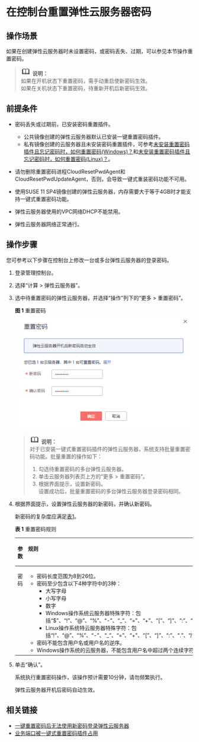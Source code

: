 # 在控制台重置弹性云服务器密码<a name="ZH-CN_TOPIC_0067909751"></a>

## 操作场景<a name="section3206181332219"></a>

如果在创建弹性云服务器时未设置密码，或密码丢失、过期，可以参见本节操作重置密码。

>![](public_sys-resources/icon-note.gif) **说明：**   
>如果在开机状态下重置密码，需手动重启使新密码生效。  
>如果在关机状态下重置密码，待重新开机后新密码生效。  

## 前提条件<a name="section5783892893444"></a>

-   密码丢失或过期前，已安装密码重置插件。
    -   公共镜像创建的弹性云服务器默认已安装一键重置密码插件。
    -   私有镜像创建的云服务器且未安装密码重置插件，可参考[未安装重置密码插件且忘记密码时，如何重置密码\(Windows\)？](https://support.huaweicloud.com/ecs_faq/zh-cn_topic_0179487873.html)和[未安装重置密码插件且忘记密码时，如何重置密码\(Linux\)？](https://support.huaweicloud.com/ecs_faq/zh-cn_topic_0179487874.html)。

-   请勿删除重置密码进程CloudResetPwdAgent和CloudResetPwdUpdateAgent，否则，会导致一键式重装密码功能不可用。
-   使用SUSE 11 SP4镜像创建的弹性云服务器，内存需要大于等于4GB时才能支持一键式重置密码功能。
-   弹性云服务器使用的VPC网络DHCP不能禁用。
-   弹性云服务器网络正常通行。

## 操作步骤<a name="section39724040111913"></a>

您可参考以下步骤在控制台上修改一台或多台弹性云服务器的登录密码。

1.  登录管理控制台。
2.  选择“计算 \> 弹性云服务器”。
3.  选中待重置密码的弹性云服务器，并选择“操作”列下的“更多 \> 重置密码”。

    **图 1**  重置密码<a name="zh-cn_topic_0093263548_fig18993162320449"></a>  
    ![](figures/重置密码.png "重置密码")

    >![](public_sys-resources/icon-note.gif) **说明：**   
    >对于已安装一键式重置密码插件的弹性云服务器，系统支持批量重置密码功能。批量重置的操作如下：  
    >1.  勾选待重置密码的多台弹性云服务器。  
    >2.  单击云服务器列表页上方的“更多 \> 重置密码”。  
    >3.  根据界面提示，设置新密码。  
    >    设置成功后，批量重置密码的多台弹性云服务器登录密码相同。  

4.  根据界面提示，设置弹性云服务器的新密码，并确认新密码。

    新密码的复杂度应满足[表1](#zh-cn_topic_0021426802_table4381109318958)。

    **表 1**  重置密码规则

    <a name="zh-cn_topic_0021426802_table4381109318958"></a>
    <table><thead align="left"><tr id="zh-cn_topic_0035643949_zh-cn_topic_0067909751_zh-cn_topic_0021426802_row925712618958"><th class="cellrowborder" valign="top" width="18%" id="mcps1.2.4.1.1"><p id="zh-cn_topic_0035643949_zh-cn_topic_0067909751_zh-cn_topic_0021426802_p1162970218958"><a name="zh-cn_topic_0035643949_zh-cn_topic_0067909751_zh-cn_topic_0021426802_p1162970218958"></a><a name="zh-cn_topic_0035643949_zh-cn_topic_0067909751_zh-cn_topic_0021426802_p1162970218958"></a>参数</p>
    </th>
    <th class="cellrowborder" valign="top" width="65%" id="mcps1.2.4.1.2"><p id="zh-cn_topic_0035643949_zh-cn_topic_0067909751_zh-cn_topic_0021426802_p248177818958"><a name="zh-cn_topic_0035643949_zh-cn_topic_0067909751_zh-cn_topic_0021426802_p248177818958"></a><a name="zh-cn_topic_0035643949_zh-cn_topic_0067909751_zh-cn_topic_0021426802_p248177818958"></a>规则</p>
    </th>
    <th class="cellrowborder" valign="top" width="17%" id="mcps1.2.4.1.3"><p id="zh-cn_topic_0035643949_zh-cn_topic_0067909751_zh-cn_topic_0021426802_p6680635518958"><a name="zh-cn_topic_0035643949_zh-cn_topic_0067909751_zh-cn_topic_0021426802_p6680635518958"></a><a name="zh-cn_topic_0035643949_zh-cn_topic_0067909751_zh-cn_topic_0021426802_p6680635518958"></a>样例</p>
    </th>
    </tr>
    </thead>
    <tbody><tr id="zh-cn_topic_0035643949_zh-cn_topic_0067909751_zh-cn_topic_0021426802_row4260571318958"><td class="cellrowborder" valign="top" width="18%" headers="mcps1.2.4.1.1 "><p id="zh-cn_topic_0035643949_zh-cn_topic_0067909751_zh-cn_topic_0021426802_p2851073918958"><a name="zh-cn_topic_0035643949_zh-cn_topic_0067909751_zh-cn_topic_0021426802_p2851073918958"></a><a name="zh-cn_topic_0035643949_zh-cn_topic_0067909751_zh-cn_topic_0021426802_p2851073918958"></a>密码</p>
    </td>
    <td class="cellrowborder" valign="top" width="65%" headers="mcps1.2.4.1.2 "><a name="zh-cn_topic_0035643949_zh-cn_topic_0067909751_zh-cn_topic_0021426802_ul5961106018958"></a><a name="zh-cn_topic_0035643949_zh-cn_topic_0067909751_zh-cn_topic_0021426802_ul5961106018958"></a><ul id="zh-cn_topic_0035643949_zh-cn_topic_0067909751_zh-cn_topic_0021426802_ul5961106018958"><li>密码长度范围为8到26位。</li><li>密码至少包含以下4种字符中的3种：<a name="zh-cn_topic_0035643949_zh-cn_topic_0067909751_zh-cn_topic_0021426802_ul24583583181022"></a><a name="zh-cn_topic_0035643949_zh-cn_topic_0067909751_zh-cn_topic_0021426802_ul24583583181022"></a><ul id="zh-cn_topic_0035643949_zh-cn_topic_0067909751_zh-cn_topic_0021426802_ul24583583181022"><li>大写字母</li><li>小写字母</li><li>数字</li><li>Windows操作系统云服务器特殊字符：包括<span class="parmvalue" id="zh-cn_topic_0035643949_zh-cn_topic_0067909751_parmvalue82532885311"><a name="zh-cn_topic_0035643949_zh-cn_topic_0067909751_parmvalue82532885311"></a><a name="zh-cn_topic_0035643949_zh-cn_topic_0067909751_parmvalue82532885311"></a>“$”</span>、<span class="parmvalue" id="zh-cn_topic_0035643949_zh-cn_topic_0067909751_parmvalue172652895318"><a name="zh-cn_topic_0035643949_zh-cn_topic_0067909751_parmvalue172652895318"></a><a name="zh-cn_topic_0035643949_zh-cn_topic_0067909751_parmvalue172652895318"></a>“!”</span>、<span class="parmvalue" id="zh-cn_topic_0035643949_zh-cn_topic_0067909751_parmvalue12662865312"><a name="zh-cn_topic_0035643949_zh-cn_topic_0067909751_parmvalue12662865312"></a><a name="zh-cn_topic_0035643949_zh-cn_topic_0067909751_parmvalue12662865312"></a>“@”</span>、<span class="parmvalue" id="zh-cn_topic_0035643949_zh-cn_topic_0067909751_parmvalue15263281530"><a name="zh-cn_topic_0035643949_zh-cn_topic_0067909751_parmvalue15263281530"></a><a name="zh-cn_topic_0035643949_zh-cn_topic_0067909751_parmvalue15263281530"></a>“%”</span>、<span class="parmvalue" id="zh-cn_topic_0035643949_zh-cn_topic_0067909751_parmvalue7269283538"><a name="zh-cn_topic_0035643949_zh-cn_topic_0067909751_parmvalue7269283538"></a><a name="zh-cn_topic_0035643949_zh-cn_topic_0067909751_parmvalue7269283538"></a>“-”</span>、<span class="parmvalue" id="zh-cn_topic_0035643949_zh-cn_topic_0067909751_parmvalue426628125315"><a name="zh-cn_topic_0035643949_zh-cn_topic_0067909751_parmvalue426628125315"></a><a name="zh-cn_topic_0035643949_zh-cn_topic_0067909751_parmvalue426628125315"></a>“_”</span>、<span class="parmvalue" id="zh-cn_topic_0035643949_zh-cn_topic_0067909751_parmvalue226102815533"><a name="zh-cn_topic_0035643949_zh-cn_topic_0067909751_parmvalue226102815533"></a><a name="zh-cn_topic_0035643949_zh-cn_topic_0067909751_parmvalue226102815533"></a>“=”</span>、<span class="parmvalue" id="zh-cn_topic_0035643949_zh-cn_topic_0067909751_parmvalue52662825314"><a name="zh-cn_topic_0035643949_zh-cn_topic_0067909751_parmvalue52662825314"></a><a name="zh-cn_topic_0035643949_zh-cn_topic_0067909751_parmvalue52662825314"></a>“+”</span>、<span class="parmvalue" id="zh-cn_topic_0035643949_zh-cn_topic_0067909751_parmvalue172618286538"><a name="zh-cn_topic_0035643949_zh-cn_topic_0067909751_parmvalue172618286538"></a><a name="zh-cn_topic_0035643949_zh-cn_topic_0067909751_parmvalue172618286538"></a>“[”</span>、<span class="parmvalue" id="zh-cn_topic_0035643949_zh-cn_topic_0067909751_zh-cn_topic_0021426802_parmvalue60359257144629"><a name="zh-cn_topic_0035643949_zh-cn_topic_0067909751_zh-cn_topic_0021426802_parmvalue60359257144629"></a><a name="zh-cn_topic_0035643949_zh-cn_topic_0067909751_zh-cn_topic_0021426802_parmvalue60359257144629"></a>“]”</span>、<span class="parmvalue" id="zh-cn_topic_0035643949_zh-cn_topic_0067909751_zh-cn_topic_0021426802_parmvalue60561486144642"><a name="zh-cn_topic_0035643949_zh-cn_topic_0067909751_zh-cn_topic_0021426802_parmvalue60561486144642"></a><a name="zh-cn_topic_0035643949_zh-cn_topic_0067909751_zh-cn_topic_0021426802_parmvalue60561486144642"></a>“:”</span>、<span class="parmvalue" id="zh-cn_topic_0035643949_zh-cn_topic_0067909751_zh-cn_topic_0021426802_parmvalue9333307144657"><a name="zh-cn_topic_0035643949_zh-cn_topic_0067909751_zh-cn_topic_0021426802_parmvalue9333307144657"></a><a name="zh-cn_topic_0035643949_zh-cn_topic_0067909751_zh-cn_topic_0021426802_parmvalue9333307144657"></a>“.”</span>、<span class="parmvalue" id="zh-cn_topic_0035643949_zh-cn_topic_0067909751_zh-cn_topic_0021426802_parmvalue6070704514474"><a name="zh-cn_topic_0035643949_zh-cn_topic_0067909751_zh-cn_topic_0021426802_parmvalue6070704514474"></a><a name="zh-cn_topic_0035643949_zh-cn_topic_0067909751_zh-cn_topic_0021426802_parmvalue6070704514474"></a>“/”</span>、<span class="parmvalue" id="zh-cn_topic_0035643949_zh-cn_topic_0067909751_parmvalue19441647111215"><a name="zh-cn_topic_0035643949_zh-cn_topic_0067909751_parmvalue19441647111215"></a><a name="zh-cn_topic_0035643949_zh-cn_topic_0067909751_parmvalue19441647111215"></a>“,”</span>和<span class="parmvalue" id="zh-cn_topic_0035643949_zh-cn_topic_0067909751_zh-cn_topic_0021426802_parmvalue12765627144711"><a name="zh-cn_topic_0035643949_zh-cn_topic_0067909751_zh-cn_topic_0021426802_parmvalue12765627144711"></a><a name="zh-cn_topic_0035643949_zh-cn_topic_0067909751_zh-cn_topic_0021426802_parmvalue12765627144711"></a>“?”</span></li><li>Linux操作系统特云服务器特殊字符：包括<span class="parmvalue" id="zh-cn_topic_0035643949_zh-cn_topic_0067909751_parmvalue2087442019399"><a name="zh-cn_topic_0035643949_zh-cn_topic_0067909751_parmvalue2087442019399"></a><a name="zh-cn_topic_0035643949_zh-cn_topic_0067909751_parmvalue2087442019399"></a>“!”</span>、<span class="parmvalue" id="zh-cn_topic_0035643949_zh-cn_topic_0067909751_parmvalue587413204392"><a name="zh-cn_topic_0035643949_zh-cn_topic_0067909751_parmvalue587413204392"></a><a name="zh-cn_topic_0035643949_zh-cn_topic_0067909751_parmvalue587413204392"></a>“@”</span>、<span class="parmvalue" id="zh-cn_topic_0035643949_zh-cn_topic_0067909751_parmvalue1687452023910"><a name="zh-cn_topic_0035643949_zh-cn_topic_0067909751_parmvalue1687452023910"></a><a name="zh-cn_topic_0035643949_zh-cn_topic_0067909751_parmvalue1687452023910"></a>“%”</span>、<span class="parmvalue" id="zh-cn_topic_0035643949_zh-cn_topic_0067909751_parmvalue1887513207391"><a name="zh-cn_topic_0035643949_zh-cn_topic_0067909751_parmvalue1887513207391"></a><a name="zh-cn_topic_0035643949_zh-cn_topic_0067909751_parmvalue1887513207391"></a>“-”</span>、<span class="parmvalue" id="zh-cn_topic_0035643949_zh-cn_topic_0067909751_parmvalue787582043918"><a name="zh-cn_topic_0035643949_zh-cn_topic_0067909751_parmvalue787582043918"></a><a name="zh-cn_topic_0035643949_zh-cn_topic_0067909751_parmvalue787582043918"></a>“_”</span>、<span class="parmvalue" id="zh-cn_topic_0035643949_zh-cn_topic_0067909751_parmvalue1387515204397"><a name="zh-cn_topic_0035643949_zh-cn_topic_0067909751_parmvalue1387515204397"></a><a name="zh-cn_topic_0035643949_zh-cn_topic_0067909751_parmvalue1387515204397"></a>“=”</span>、<span class="parmvalue" id="zh-cn_topic_0035643949_zh-cn_topic_0067909751_parmvalue8875162015399"><a name="zh-cn_topic_0035643949_zh-cn_topic_0067909751_parmvalue8875162015399"></a><a name="zh-cn_topic_0035643949_zh-cn_topic_0067909751_parmvalue8875162015399"></a>“+”</span>、<span class="parmvalue" id="zh-cn_topic_0035643949_zh-cn_topic_0067909751_parmvalue387518203396"><a name="zh-cn_topic_0035643949_zh-cn_topic_0067909751_parmvalue387518203396"></a><a name="zh-cn_topic_0035643949_zh-cn_topic_0067909751_parmvalue387518203396"></a>“[”</span>、<span class="parmvalue" id="zh-cn_topic_0035643949_zh-cn_topic_0067909751_parmvalue2087592073917"><a name="zh-cn_topic_0035643949_zh-cn_topic_0067909751_parmvalue2087592073917"></a><a name="zh-cn_topic_0035643949_zh-cn_topic_0067909751_parmvalue2087592073917"></a>“]”</span>、<span class="parmvalue" id="zh-cn_topic_0035643949_zh-cn_topic_0067909751_parmvalue13875102053917"><a name="zh-cn_topic_0035643949_zh-cn_topic_0067909751_parmvalue13875102053917"></a><a name="zh-cn_topic_0035643949_zh-cn_topic_0067909751_parmvalue13875102053917"></a>“:”</span>、<span class="parmvalue" id="zh-cn_topic_0035643949_zh-cn_topic_0067909751_parmvalue13875152013397"><a name="zh-cn_topic_0035643949_zh-cn_topic_0067909751_parmvalue13875152013397"></a><a name="zh-cn_topic_0035643949_zh-cn_topic_0067909751_parmvalue13875152013397"></a>“.”</span>、<span class="parmvalue" id="zh-cn_topic_0035643949_zh-cn_topic_0067909751_parmvalue13875202013919"><a name="zh-cn_topic_0035643949_zh-cn_topic_0067909751_parmvalue13875202013919"></a><a name="zh-cn_topic_0035643949_zh-cn_topic_0067909751_parmvalue13875202013919"></a>“/”</span>、<span class="parmvalue" id="zh-cn_topic_0035643949_zh-cn_topic_0067909751_parmvalue5875102093915"><a name="zh-cn_topic_0035643949_zh-cn_topic_0067909751_parmvalue5875102093915"></a><a name="zh-cn_topic_0035643949_zh-cn_topic_0067909751_parmvalue5875102093915"></a>“^”</span>、<span class="parmvalue" id="zh-cn_topic_0035643949_zh-cn_topic_0067909751_parmvalue20875132012393"><a name="zh-cn_topic_0035643949_zh-cn_topic_0067909751_parmvalue20875132012393"></a><a name="zh-cn_topic_0035643949_zh-cn_topic_0067909751_parmvalue20875132012393"></a>“,”</span>、<span class="parmvalue" id="zh-cn_topic_0035643949_zh-cn_topic_0067909751_parmvalue88762020113912"><a name="zh-cn_topic_0035643949_zh-cn_topic_0067909751_parmvalue88762020113912"></a><a name="zh-cn_topic_0035643949_zh-cn_topic_0067909751_parmvalue88762020113912"></a>“{”</span>、<span class="parmvalue" id="zh-cn_topic_0035643949_zh-cn_topic_0067909751_parmvalue128761420163911"><a name="zh-cn_topic_0035643949_zh-cn_topic_0067909751_parmvalue128761420163911"></a><a name="zh-cn_topic_0035643949_zh-cn_topic_0067909751_parmvalue128761420163911"></a>“}”</span>和<span class="parmvalue" id="zh-cn_topic_0035643949_zh-cn_topic_0067909751_parmvalue178764203393"><a name="zh-cn_topic_0035643949_zh-cn_topic_0067909751_parmvalue178764203393"></a><a name="zh-cn_topic_0035643949_zh-cn_topic_0067909751_parmvalue178764203393"></a>“?”</span></li></ul>
    </li><li>密码不能包含用户名或用户名的逆序。</li><li>Windows操作系统的云服务器，不能包含用户名中超过两个连续字符的部分。</li></ul>
    </td>
    <td class="cellrowborder" valign="top" width="17%" headers="mcps1.2.4.1.3 "><p id="zh-cn_topic_0035643949_zh-cn_topic_0067909751_zh-cn_topic_0021426802_p6481855218958"><a name="zh-cn_topic_0035643949_zh-cn_topic_0067909751_zh-cn_topic_0021426802_p6481855218958"></a><a name="zh-cn_topic_0035643949_zh-cn_topic_0067909751_zh-cn_topic_0021426802_p6481855218958"></a>Test12!@</p>
    </td>
    </tr>
    </tbody>
    </table>

5.  单击“确认”。

    系统执行重置密码操作，该操作预计需要10分钟，请勿频繁执行。

    弹性云服务器开机后密码自动生效。


## 相关链接<a name="section2826432183510"></a>

-   [一键重置密码后无法使用新密码登录弹性云服务器](https://support.huaweicloud.com/ecs_faq/zh-cn_topic_0105187294.html)
-   [业务端口被一键式重置密码插件占用](https://support.huaweicloud.com/ecs_faq/zh-cn_topic_0109414935.html)

